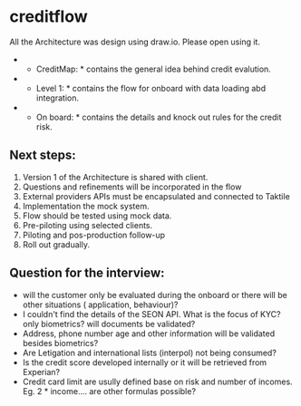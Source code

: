 # creditflow

All the Architecture was design using draw.io. Please open using it. 

- * CreditMap: * contains the general idea behind credit evalution.
- * Level 1: * contains the flow for onboard with data loading abd integration.
- * On board: * contains the details and knock out rules for the credit risk.


## Next steps:
1.  Version 1 of the Architecture is shared with client.
2.  Questions and refinements will be incorporated in the flow
3.  External providers APIs must be encapsulated and connected to Taktile
4.  Implementation the mock system.
5.  Flow should be tested using mock data.
6.  Pre-piloting using selected clients.
7.  Piloting and pos-production follow-up
8.  Roll out gradually.
 

## Question for the interview:
- will the customer only be evaluated during the onboard or there will be other situations ( application, behaviour)?
- I couldn't find the details of the SEON API. What is the focus of KYC? only biometrics? will documents be validated?
- Address, phone number age and other information will be validated besides biometrics?
- Are Letigation and international lists (interpol) not being consumed? 
- Is the credit score developed internally or it will be retrieved from Experian?
- Credit card limit are usully defined base on risk and number of incomes. Eg. 2 * income.... are other formulas possible?
